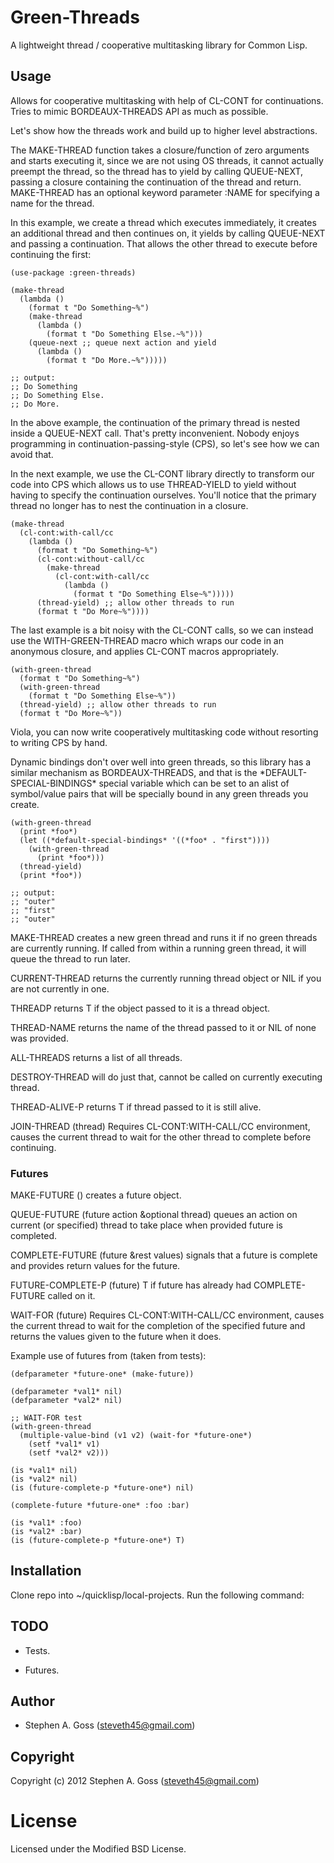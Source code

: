 # Green-Threads

A lightweight thread / cooperative multitasking library for Common Lisp.

## Usage

Allows for cooperative multitasking with help of CL-CONT for
continuations. Tries to mimic BORDEAUX-THREADS API as much as possible.

Let's show how the threads work and build up to higher level
abstractions.

The MAKE-THREAD function takes a closure/function of zero arguments and
starts executing it, since we are not using OS threads, it cannot
actually preempt the thread, so the thread has to yield by calling
QUEUE-NEXT, passing a closure containing the continuation of the thread
and return. MAKE-THREAD has an optional keyword parameter :NAME for
specifying a name for the thread.

In this example, we create a thread which executes immediately, it
creates an additional thread and then continues on, it yields by calling
QUEUE-NEXT and passing a continuation. That allows the other thread to
execute before continuing the first:

```common-lisp
(use-package :green-threads)

(make-thread
  (lambda ()
    (format t "Do Something~%")
    (make-thread
      (lambda ()
        (format t "Do Something Else.~%")))
    (queue-next ;; queue next action and yield
      (lambda ()
        (format t "Do More.~%")))))

;; output:
;; Do Something
;; Do Something Else.
;; Do More.
```

In the above example, the continuation of the primary thread is nested
inside a QUEUE-NEXT call. That's pretty inconvenient. Nobody enjoys
programming in continuation-passing-style (CPS), so let's see how we can
avoid that.

In the next example, we use the CL-CONT library directly to transform
our code into CPS which allows us to use THREAD-YIELD to yield without
having to specify the continuation ourselves. You'll notice that the
primary thread no longer has to nest the continuation in a closure.

```common-lisp
(make-thread
  (cl-cont:with-call/cc
    (lambda ()
      (format t "Do Something~%")
      (cl-cont:without-call/cc
        (make-thread
          (cl-cont:with-call/cc
            (lambda ()
              (format t "Do Something Else~%")))))
      (thread-yield) ;; allow other threads to run
      (format t "Do More~%"))))
```

The last example is a bit noisy with the CL-CONT calls, so we can
instead use the WITH-GREEN-THREAD macro which wraps our code in an
anonymous closure, and applies CL-CONT macros appropriately.

```common-lisp
(with-green-thread
  (format t "Do Something~%")
  (with-green-thread
    (format t "Do Something Else~%"))
  (thread-yield) ;; allow other threads to run
  (format t "Do More~%"))
```

Viola, you can now write cooperatively multitasking code without
resorting to writing CPS by hand.

Dynamic bindings don't over well into green threads, so this library has
a similar mechanism as BORDEAUX-THREADS, and that is the
\*DEFAULT-SPECIAL-BINDINGS\* special variable which can be set to an
alist of symbol/value pairs that will be specially bound in any green
threads you create.

```common-lisp
(with-green-thread
  (print *foo*)
  (let ((*default-special-bindings* '((*foo* . "first"))))
    (with-green-thread
      (print *foo*)))
  (thread-yield)
  (print *foo*))

;; output:
;; "outer"
;; "first"
;; "outer"
```

MAKE-THREAD creates a new green thread and runs it if no green threads
are currently running. If called from within a running green thread, it
will queue the thread to run later.

CURRENT-THREAD returns the currently running thread object or NIL if you
are not currently in one.

THREADP returns T if the object passed to it is a thread object.

THREAD-NAME returns the name of the thread passed to it or NIL of none
was provided.

ALL-THREADS returns a list of all threads.

DESTROY-THREAD will do just that, cannot be called on currently
executing thread.

THREAD-ALIVE-P returns T if thread passed to it is still alive.

JOIN-THREAD (thread) Requires CL-CONT:WITH-CALL/CC environment, causes
the current thread to wait for the other thread to complete before
continuing.

### Futures

MAKE-FUTURE () creates a future object.

QUEUE-FUTURE (future action &optional thread) queues an action on
current (or specified) thread to take place when provided future is
completed.

COMPLETE-FUTURE (future &rest values) signals that a future is complete
and provides return values for the future.

FUTURE-COMPLETE-P (future) T if future has already had COMPLETE-FUTURE
called on it.

WAIT-FOR (future) Requires CL-CONT:WITH-CALL/CC environment, causes the
current thread to wait for the completion of the specified future and
returns the values given to the future when it does.

Example use of futures from (taken from tests):

```common-lisp
(defparameter *future-one* (make-future))

(defparameter *val1* nil)
(defparameter *val2* nil)

;; WAIT-FOR test
(with-green-thread
  (multiple-value-bind (v1 v2) (wait-for *future-one*)
    (setf *val1* v1)
    (setf *val2* v2)))

(is *val1* nil)
(is *val2* nil)
(is (future-complete-p *future-one*) nil)

(complete-future *future-one* :foo :bar)

(is *val1* :foo)
(is *val2* :bar)
(is (future-complete-p *future-one*) T)
```


## Installation

Clone repo into ~/quicklisp/local-projects. Run the following command:

## TODO

* Tests.

* Futures.

## Author

* Stephen A. Goss (steveth45@gmail.com)

## Copyright

Copyright (c) 2012 Stephen A. Goss (steveth45@gmail.com)

# License

Licensed under the Modified BSD License.

